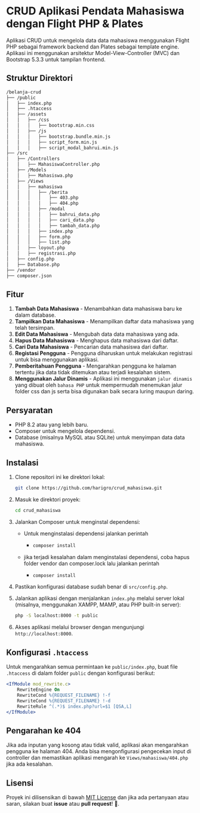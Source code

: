 # CRUD Aplikasi Pendata Mahasiswa dengan Flight PHP & Plates

Aplikasi CRUD untuk mengelola data data mahasiswa menggunakan Flight PHP sebagai framework backend dan Plates sebagai template engine. Aplikasi ini menggunakan arsitektur Model-View-Controller (MVC) dan Bootstrap 5.3.3 untuk tampilan frontend.

## Struktur Direktori

```markdown
/belanja-crud
├── /public
│   ├── index.php
│   ├── .htaccess
│   ├── /assets
│   │   ├── /css
│   │   │   ├── bootstrap.min.css
│   │   ├── /js
│   │   │   ├── bootstrap.bundle.min.js
│   │   │   ├── script_form.min.js
│   │   │   ├── script_modal_bahrui.min.js
├── /src
│   ├── /Controllers
│   │   ├── MahasiswaController.php
│   ├── /Models
│   │   ├── Mahasiswa.php
│   ├── /Views
│   │   ├── mahasiswa
│   │   │   ├── /berita
│   │   │   │   ├── 403.php
│   │   │   │   ├── 404.php
│   │   │   ├── /modal
│   │   │   │   ├── bahrui_data.php
│   │   │   │   ├── cari_data.php
│   │   │   │   ├── tambah_data.php
│   │   │   ├── index.php
│   │   │   ├── form.php
│   │   │   ├── list.php
│   │   ├── loyout.php
│   │   ├── registrasi.php
│   ├── config.php
│   ├── Database.php
├── /vendor
├── composer.json
```

## Fitur

1. **Tambah Data Mahasiswa** - Menambahkan data mahasiswa baru ke dalam database.
2. **Tampilkan Data Mahasiswa** - Menampilkan daftar data mahasiswa yang telah tersimpan.
3. **Edit Data Mahasiswa** - Mengubah data data mahasiswa yang ada.
4. **Hapus Data Mahasiswa** - Menghapus data mahasiswa dari daftar.
5. **Cari Data Mahasiswa** - Pencarian data mahasiswa dari daftar.
6. **Registasi Pengguna** - Pengguna diharuskan untuk melakukan registrasi untuk bisa menggunakan aplikasi.
7. **Pemberitahuan Pengguna** - Mengarahkan pengguna ke halaman tertentu jika data tidak ditemukan atau terjadi kesalahan sistem.
8. **Menggunakan Jalur Dinamis** - Aplikasi ini menggunakan `jalur dinamis` yang dibuat oleh `bahasa PHP` untuk mempermudah menemukan jalur folder css dan js serta bisa digunakan baik secara luring maupun daring.

## Persyaratan

- PHP 8.2 atau yang lebih baru.
- Composer untuk mengelola dependensi.
- Database (misalnya MySQL atau SQLite) untuk menyimpan data data mahasiswa.

## Instalasi

1. Clone repositori ini ke direktori lokal:
   
   ```bash
   git clone https://github.com/harigro/crud_mahasiswa.git
   ```

2. Masuk ke direktori proyek:
   
   ```bash
   cd crud_mahasiswa
   ```

3. Jalankan Composer untuk menginstal dependensi:
   
   * Untuk menginstalasi dependensi jalankan perintah
     
     * ```bash
       composer install
       ```
   
   * jika terjadi kesalahan dalam menginstalasi dependensi, coba hapus folder vendor dan composer.lock lalu jalankan perintah 
     
     * ```bash
       composer install
       ```

4. Pastikan konfigurasi database sudah benar di `src/config.php`.

5. Jalankan aplikasi dengan menjalankan `index.php` melalui server lokal (misalnya, menggunakan XAMPP, MAMP, atau PHP built-in server):
   
   ```bash
   php -S localhost:8000 -t public
   ```

6. Akses aplikasi melalui browser dengan mengunjungi `http://localhost:8000`.

## Konfigurasi `.htaccess`

Untuk mengarahkan semua permintaan ke `public/index.php`, buat file `.htaccess` di dalam folder `public` dengan konfigurasi berikut:

```apache
<IfModule mod_rewrite.c>
    RewriteEngine On
    RewriteCond %{REQUEST_FILENAME} !-f
    RewriteCond %{REQUEST_FILENAME} !-d
    RewriteRule ^(.*)$ index.php?url=$1 [QSA,L]
</IfModule>
```

## Pengarahan ke 404

Jika ada inputan yang kosong atau tidak valid, aplikasi akan mengarahkan pengguna ke halaman 404. Anda bisa mengonfigurasi pengecekan input di controller dan memastikan aplikasi mengarah ke `Views/mahasiswa/404.php` jika ada kesalahan.

## Lisensi

Proyek ini dilisensikan di bawah [MIT License](LICENSE) dan jika ada pertanyaan atau saran, silakan buat **issue** atau **pull request**! 🚀.